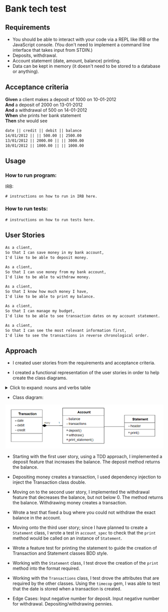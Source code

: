 # Bank tech test

## Requirements

* You should be able to interact with your code via a REPL like IRB or the JavaScript console.  (You don't need to implement a command line interface that takes input from STDIN.)
* Deposits, withdrawal.
* Account statement (date, amount, balance) printing.
* Data can be kept in memory (it doesn't need to be stored to a database or anything).

## Acceptance criteria

**Given** a client makes a deposit of 1000 on 10-01-2012  
**And** a deposit of 2000 on 13-01-2012  
**And** a withdrawal of 500 on 14-01-2012  
**When** she prints her bank statement  
**Then** she would see

```
date || credit || debit || balance
14/01/2012 || || 500.00 || 2500.00
13/01/2012 || 2000.00 || || 3000.00
10/01/2012 || 1000.00 || || 1000.00
```

## Usage

### How to run program:
IRB:
```
# instructions on how to run in IRB here.
```

### How to run tests:

```
# instructions on how to run tests here. 
```

## User Stories

```
As a client,
So that I can save money in my bank account, 
I'd like to be able to deposit money.
```

```
As a client,
So that I can use money from my bank account, 
I'd like to be able to withdraw money.
```

```
As a client,
So that I know how much money I have, 
I'd like to be able to print my balance.
```

```
As a client,
So that I can manage my budget,
I'd like to be able to see transaction dates on my account statement. 
```

```
As a client,
So that I can see the most relevant information first,
I'd like to see the transactions in reverse chronological order.
```

## Approach

* I created user stories from the requirements and acceptance criteria.

* I created a functional representation of the user stories in order to help create the class diagrams. 
<details>
    <summary>Click to expand: nouns and verbs table</summary>

**Nouns**
| Nouns | Owner/Property owned? |
|---|---|
| Account | Owner |
| balance (money) | Property owned by Account |
| date | Property owned by Transaction |
| Transaction | Owner |
| transactions | property owned by Account |
| Statement | Owner |
| debit/credit (amount) | Property owned by Transaction |


**Verbs**
| Actions | Owned by? | Property it reads/changes? | Property owned by? |
|---|---|---|---|
| deposit | Account | balance | Account |
| withdraw | Account | balance | Account |
| print_statement | Account | print | Statement |

</details>


* Class diagram:

<img src="classdiagram.png" alt="class diagram" width="600"/>

* Starting with the first user story, using a TDD approach, I implemented a deposit feature that increases the balance. The deposit method returns the balance. 

* Depositing money creates a transaction, I used dependency injection to inject the Transaction class double.

* Moving on to the second user story, I implemented the withdrawal feature that decreases the balance, but not below 0. The method returns the balance. Withdrawing money creates a transaction. 

* Wrote a test that fixed a bug where you could not withdraw the exact balance in the account. 

* Moving onto the third user story; since I have planned to create a `Statement` class, I wrote a test in `account_spec` to check that the `print` method would be called on an instance of `Statement`. 

* Wrote a feature test for printing the statement to guide the creation of Transaction and Statement classes BDD style.

* Working with the `Statement` class, I test drove the creation of the `print` method into the format required.

* Working with the `Transactions` class, I test drove the attributes that are required by the other classes. Using the `timecop` gem, I was able to test that the date is stored when a transaction is created. 

- Edge Cases: Input negative number for deposit. Input negative number for withdrawal. Depositing/withdrawing pennies. 

